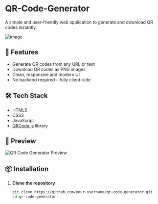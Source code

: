 # QR-Code-Generator


A simple and user-friendly web application to generate and download QR codes instantly.

![image](https://github.com/user-attachments/assets/ae073dab-d4a2-49a9-9717-c5bf964daa6b)


## 🚀 Features

- Generate QR codes from any URL or text
- Download QR codes as PNG images
- Clean, responsive and modern UI
- No backend required – fully client-side

## 🛠️ Tech Stack

- HTML5
- CSS3
- JavaScript
- [QRCode.js](https://github.com/davidshimjs/qrcodejs) library

## 📸 Preview

![QR Code Generator Preview](preview.gif) <!-- Optional: Add a preview gif -->

## 📦 Installation

1. **Clone the repository**

   ```bash
   git clone https://github.com/your-username/qr-code-generator.git
   cd qr-code-generator
